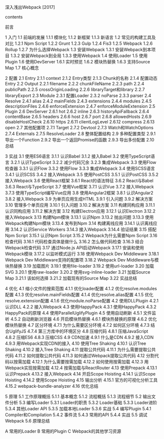 深入浅出Webpack [2017]


contents

前言

1 入门
1.1 前端的发展
1.1.1 模块化
1.1.2 新框架
1.1.3 新语言
1.2 常见的构建工具及对比
1.2.1 Npm Script
1.2.2 Grunt
1.2.3 Gulp
1.2.4 Fis3
1.2.5 Webpack
1.2.6 Rollup
1.2.7 为什么选择Webpack
1.3 安装Webpack
1.3.1 安装Webpack到本项目
1.3.2 安装Webpack到全局
1.3.3 使用Webpack
1.4 使用Loader
1.5 使用Plugin
1.6 使用DevServer
1.6.1 实时预览
1.6.2 模块热替换
1.6.3 支持Source Map
1.7 核心概念

2 配置
2.1 Entry
2.1.1 context
2.1.2 Entry类型
2.1.3 Chunk的名称
2.1.4 配置动态Entry
2.2 Output
2.2.1 filename
2.2.2 chunkFileName
2.2.3 path
2.2.4 publicPath
2.2.5 crossOriginLoading
2.2.6 libraryTarget和library
2.2.7 libraryExport
2.3 Module
2.3.1 配置Loader
2.3.2 noParse
2.3.3 parser
2.4 Resolve
2.4.1 alias
2.4.2 mainFields
2.4.3 extensions
2.4.4 modules
2.4.5 descriptionFiles
2.4.6 enforceExtension
2.4.7 enforceModuleExtension
2.5 Plugin
2.6 DevServer
2.6.1 hot
2.6.2 inline
2.6.3 historyApiFallback
2.6.4 contentBase
2.6.5 headers
2.6.6 host
2.6.7 port
2.6.8 allowedHosts
2.6.9 disableHostCheck
2.6.10 https
2.6.11 clientLogLevel
2.6.12 compress
2.6.13 open
2.7 其他配置项
2.7.1 Target
2.7.2 Devtool
2.7.3 Watch和WatchOptions
2.7.4 Externals
2.7.5 ResolveLoader
2.8 整体配置结构
2.9 多种配置类型
2.9.1 导出一个Function
2.9.2 导出一个返回Promise的函数
2.9.3 导出多份配置
2.10 总结

3 实战 
3.1 使用ES6语言
3.1.1 认识Babel
3.1.2 接入Babel
3.2 使用TypeScript语言
3.2.1 认识TypeScript
3.2.2 减少代码冗余
3.2.3 集成Webpack
3.3 使用Flow检查器
3.3.1 认识Flow
3.3.2 使用Flow
3.3.3 集成Webpack
3.4 使用SCSS语言
3.4.1 认识SCSS
3.4.2 接入Webpack
3.5 使用PostCSS
3.5.1 认识PostCSS
3.5.2 接入Webpack
3.6 使用React框架
3.6.1 React的语法特征
3.6.2 React与Babel
3.6.3 React与TypeScript
3.7 使用Vue框架
3.7.1 认识Vue
3.7.2 接入Webpack
3.7.3 使用TypeScript编写Vue应用
3.8 使用Angular2框架
3.8.1 认识Angular2
3.8.2 接入Webpack
3.9 为单页应用生成HTML
3.9.1 引入问题
3.9.2 解决方案
3.10 管理多个单页应用
3.10.1 引入问题
3.10.2 解决方案
3.11 构建同构应用
3.11.1 认识同构应用
3.11.2 解决方案
3.12 构建Electron应用
3.12.1 认识Electron
3.12.2 接入Webpack
3.13 构建Npm模块
3.13.1 认识Npm
3.13.2 抛出问题
3.13.3 使用Webpack构建Npm模块
3.13.4 发布到Npm
3.14 构建离线应用
3.14.1 认识离线应用
3.14.2 认识Service Workers
3.14.3 接入Webpack
3.14.4 验证结果
3.15 搭配Npm Script
3.15.1 认识Npm Script
3.15.2 Webpack为什幺需要Npm Script
3.16 检查代码
3.16.1 代码检查具体是做什么
3.16.2 怎么做代码检查
3.16.3 结合Webpack检查代码
3.17 通过Node.js API启动Webpack
3.17.1 安装和使用Webpack模块
3.17.2 以监听模式运行
3.18 使用Webpack Dev Middleware
3.18.1 Webpack Dev Middleware支持的配置项
3.18.2 Webpack Dev Middleware与模块热替换
3.19 加载图片
3.19.1 使用file-loader
3.19.2 使用url-loader
3.20 加载SVG
3.20.1 使用raw-loader
3.20.2 使用svg-inline-loader
3.21 加载Source Map
3.21.1 该如何选择
3.21.2 加载现有的Source Map
3.22 实战总结

4 优化
4.1 缩小文件的搜索范围
4.1.1 优化loader配置
4.1.2 优化resolve.modules配置
4.1.3 优化resolve.mainFields配置
4.1.4 优化resolve.alias配置
4.1.5 优化resolve.extension配置
4.1.6 优化module.noParse配置
4.2 使用DLLPlugin
4.2.1 认识DLL
4.2.2 接入Webpack
4.3 使用HappyPack
4.3.1 使用HappyPack
4.3.2 HappyPack的原理
4.4 使用ParallelUglifyPlugin
4.5 使用自动刷新
4.5.1 文件监听
4.5.2 自动刷新浏览器
4.6 开启模块热替换
4.6.1 模块热替换的原理
4.6.2 优化模块热替换
4.7 区分环境
4.7.1 为什么需要区分环境
4.7.2 如何区分环境
4.7.3 结合UglifyJS
4.7.4 第三方库中的环境区分
4.8 压缩代码
4.8.1 压缩JavaScript
4.8.2 压缩ES6
4.8.3 压缩CSS
4.9 CDN加速
4.9.1 什么是CDN
4.9.2 接入CDN
4.9.3 用Webpack实现CDN的接入
4.10 使用Tree Shaking
4.10.1 认识Tree Shaking
4.10.2 接入Tree Shaking
4.11 提取公共代码
4.11.1 为什么需要提取公共代码
4.11.2 如何提取公共代码
4.11.3 如何通过Webpack提取公共代码
4.12 分割代码以按需加载
4.12.1 为什么需要按需加载
4.12.2 如何使用按需加载
4.12.3 用Webpack实现按需加载
4.12.4 按需加载与ReactRouter
4.13 使用Prepack
4.13.1 认识Prepack
4.13.2 接入Webpack
4.14 开启Scope Hoisting
4.14.1 认识Scope Hoisting
4.14.2 使用Scope Hoisting
4.15 输出分析
4.15.1 官方的可视化分析工具
4.15.2 webpack-bundle-analyzer
4.16 优化总结

5 原理
5.1 工作原理概括
5.1.1 基本概念
5.1.2 流程概括
5.1.3 流程细节
5.2 输出文件分析
5.3 编写Loader
5.3.1 Loader的职责
5.3.2 Loader基础
5.3.3 Loader进阶
5.3.4 其他Loader API
5.3.5 加载本地Loader
5.3.6 实战
5.4 编写Plugin
5.4.1 Compiler和Compilation
5.4.2 事件流
5.4.3 常用的API
5.4.4 实战
5.5 调试Webpack
5.6 原理总结

A 常用的Loader
B 常用的Plugin
C Webpack的其他学习资源
